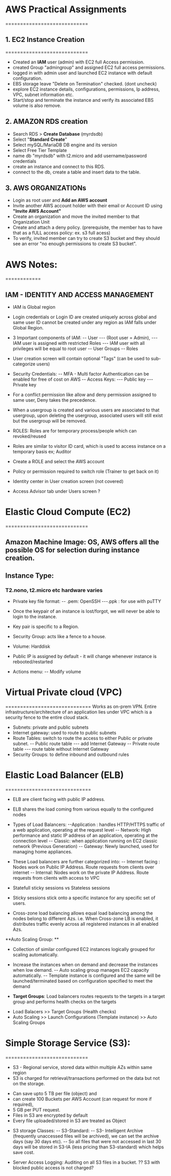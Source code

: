 
# AWS Practical Assignments
============================

## 1. EC2 Instance Creation
============================
- Created an **IAM** user (admin) with EC2 full Access permission.
- created Group "admingroup" and assigned EC2 full access permissions.
- logged in with admin user and launched EC2 instance with default configuration.
- EBS storage leave "Delete on Termination" checked. (dont uncheck)
- explore EC2 instance details, configurations, permissions, Ip address, VPC, subnet information etc.
- Start/stop and terminate the instance and verify its associated EBS volume is also remove.

## 2. AMAZON RDS creation
 - Search RDS > **Create Database** (myrdsdb) 
 - Select "**Standard Create**"
 - Select mySQL/MariaDB DB engine and its version
 - Select Free Tier Template
 - name db "myrdsdb" with t2.micro and add username/password credentials 
 - create an instance and connect to this RDS.
 - connect to the db, create a table and insert data to the table.

## 3. AWS ORGANIZATIONs
 - Login as root user and **Add an AWS account**
 - Invite another AWS account holder with their email or Account ID using **"Invite AWS Account"** 
 - Create an organization and move the invited member to that Organization Unit
 - Create and attach a deny policy. (prerequisite, the member has to have that as a fULL access policy: ex. s3 full acess)
 - To verify, invited member can try to create S3 bucket and they should see an error "no enough permissions to create S3 bucket".


# AWS Notes:
============
## IAM - IDENTITY AND ACCESS MANAGEMENT
- IAM is Global region
- Login credentials or Login ID are created uniquely across global and same user ID cannot be created under any region as IAM falls under Global Region.
 
- 3 Important components of IAM:
	-- User 
		--- (Root user = Admin), 
		--- IAM user is assigned with restricted Roles 
		--- IAM user with all privileges will be equal to root user
	-- User Groups
	-- Roles

- User creation screen will contain optional "Tags" (can be used to sub-categorize users)
- Security Credentials:
	-- MFA - Multi factor Authentication can be enabled for free of cost on AWS
	-- Access Keys: 
		--- Public key
		--- Private key

* For a conflict permission like allow and deny permission assigned to same user, Deny takes the precedence.
* When a usergroup is created and various users are associated to that usergroup, upon deleting the usergroup, associated users will still exist but the usergroup will be removed. 


* ROLES: Roles are for temporary process/people which can revoked/reused  
* Roles are similar to visitor ID card, which is used to access instance on a temporary basis ex; Auditor
* Create a ROLE and select the AWS account

* Policy or permission required to switch role (Trainer to get back on it)
* Identity center in User creation screen (not covered)
* Access Advisor tab under Users screen ?

# Elastic Cloud Compute (EC2)
============================
## Amazon Machine Image: OS, AWS offers all the possible OS for selection during instance creation.

## Instance Type:
### T2.nono, t2.micro etc hardware varies

- Private key file format:
 -- .pem: OpenSSH
 ---.ppk : for use with puTTY

* Once the keypair of an instance is lost/forgot, we will never be able to login to the instance. 
* Key pair is specific to a Region.

* Security Group: acts like a fence to a house.
* Volume: Harddisk

* Public IP is assigned by default - it will change whenever instance is rebooted/restarted

- Actions menu:
 -- Modify volume


# Virtual Private cloud (VPC)
=============================
Works as on-prem VPN. Entire infrastructure/architecture of an application lies under VPC which is a security fence to the entire cloud stack.

- Subnets: private and public subnets 
- Internet gateway: used to route to public subnets
- Route Tables: switch to route the access to either Public or private subnet.
 -- Public route table --- add Internet Gateway
 -- Private route table --- route table without Internet Gateway
- Security Groups: to define inbound and outbound rules

# Elastic Load Balancer (ELB)
=============================
- ELB are client facing with public IP address.
- ELB shares the load coming from various equally to the configured nodes

- Types of Load Balancers:
 --Application : handles HTTP/HTTPS traffic of a web application, operating at the request level
 -- Network: High performance and static IP address of an application, operating at the connection level
 -- Classic: when application running on EC2 classic network (Previous Generation)
 -- Gateway: Newly launched, used for managing home appliances.
	
- These Load balancers are further categorized into:
 -- Internet facing : Nodes work on Public IP Address. Route requests from clients over internet
 -- Internal: Nodes work on the private IP Address. Route requests from clients with access to VPC
	
- Statefull sticky sessions vs Stateless sessions
- Sticky sessions stick onto a specific instance for any specific set of users. 

* Cross-zone load balancing allows equal load balancing among the nodes belong to different Azs. i.e. When Cross-zone LB is enabled, it distributes traffic evenly across all registered instances in all enabled Azs.

**Auto Scaling Group: ** 
- Collection of similar configured EC2 instances logically grouped for scaling automatically.
- Increase the instances when on demand and decrease the instances when low demand.
 -- Auto scaling group manages EC2 capacity automatically.
 -- Template instance is configured and the same will be launched/terminated based on configuration specified to meet the demand

- **Target Groups**: Load balancers routes requests to the targets in a target group and performs health checks on the targets

* Load Balacers >> Target Groups (Health checks)
* Auto Scaling >> Launch Configurations (Template instance) >> Auto Scaling Groups

# Simple Storage Service (S3):
============================
 - S3 - Regional service, stored data within multiple AZs within same region
 - S3 is charged for retrieval/transactions performed on the data but not on the storage.

* Can save upto 5 TB per file (object) and 
* can create 100 Buckets per AWS Account (can request for more if required), 
* 5 GB per PUT request.
* Files in S3 are encrypted by default
* Every file uploaded/stored in S3 are treated as Object

- S3 storage Classes:
 -- S3-Standard: 
 -- S3- Intelligent Archive (frequently unaccessed files will be archived), we can set the archive days (say 30 days etc).
 -- So all files that were not accessed in last 30 days will be stored in S3-IA (less pricing than S3-standard) which helps save cost.

- Server Access Logging: Auditing on all S3 files in a bucket.
?? S3 with blocked public access is not charged?
